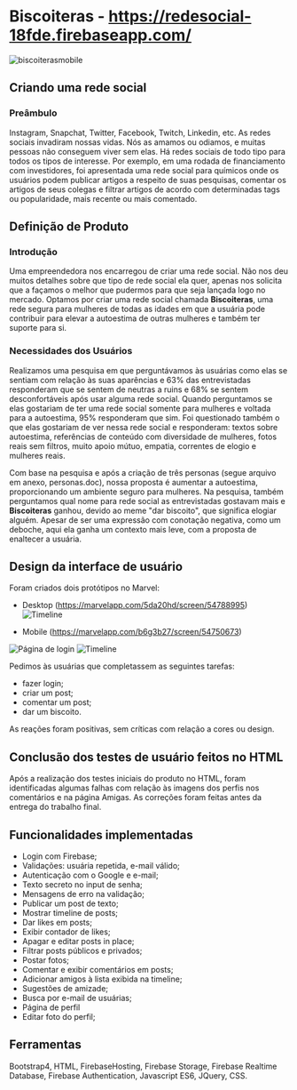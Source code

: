 # **Biscoiteras** - https://redesocial-18fde.firebaseapp.com/

![biscoiterasmobile](https://user-images.githubusercontent.com/46823142/61017053-3acdc180-a368-11e9-95cf-247483ed6448.png) 

## Criando uma rede social

### Preâmbulo

Instagram, Snapchat, Twitter, Facebook, Twitch, Linkedin, etc. As redes sociais invadiram nossas vidas. Nós as amamos ou odiamos, e muitas pessoas não conseguem viver sem elas.
Há redes sociais de todo tipo para todos os tipos de interesse. Por exemplo, em uma rodada de financiamento com investidores, foi apresentada uma rede social para químicos onde os usuários podem publicar artigos a respeito de suas pesquisas, comentar os artigos de seus colegas e filtrar artigos de acordo com determinadas tags ou popularidade, mais recente ou mais comentado.

## Definição de Produto

### Introdução

Uma empreendedora nos encarregou de criar uma rede social. Não nos deu muitos detalhes sobre que tipo de rede social ela quer, apenas nos solicita que a façamos o melhor que pudermos para que seja lançada logo no mercado. 
Optamos por criar uma rede social chamada **Biscoiteras**, uma rede segura para mulheres de todas as idades em que a usuária pode contribuir para elevar a autoestima de outras mulheres e também ter suporte para si.

### Necessidades dos Usuários
Realizamos uma pesquisa em que perguntávamos às usuárias como elas se sentiam com relação às suas aparências e 63% das entrevistadas responderam que se sentem de neutras a ruins e 68% se sentem desconfortáveis após usar alguma rede social. Quando perguntamos se elas gostariam de ter uma rede social somente para mulheres e voltada para a autoestima, 95% responderam que sim. Foi questionado também o que elas gostariam de ver nessa rede social e responderam: textos sobre autoestima, referências de conteúdo com diversidade de mulheres, fotos reais sem filtros, muito apoio mútuo, empatia, correntes de elogio e mulheres reais.

Com base na pesquisa e após a criação de três personas (segue arquivo em anexo, personas.doc), nossa proposta é aumentar a autoestima, proporcionando um ambiente seguro para mulheres. Na pesquisa, também perguntamos qual nome para rede social as entrevistadas gostavam mais e **Biscoiteras** ganhou, devido ao meme "dar biscoito", que significa elogiar alguém. Apesar de ser uma expressão com conotação negativa, como um deboche, aqui ela ganha um contexto mais leve, com a proposta de enaltecer a usuária.

## Design da interface de usuário
Foram criados dois protótipos no Marvel:
  * Desktop (https://marvelapp.com/5da20hd/screen/54788995)
  ![Timeline](/public/img/prototype/Desktop-biscoiteras2.png)
  
  * Mobile (https://marvelapp.com/b6g3b27/screen/54750673)
  
  ![Página de login](/public/img/prototype/biscoiteras-mobile.png)
  ![Timeline](/public/img/prototype/biscoiteras-mobile2.png)
  
Pedimos às usuárias que completassem as seguintes tarefas:
  * fazer login;
  * criar um post;
  * comentar um post;
  * dar um biscoito.
  
As reações foram positivas, sem críticas com relação a cores ou design.

## Conclusão dos testes de usuário feitos no HTML
Após a realização dos testes iniciais do produto no HTML, foram identificadas algumas falhas com relação às imagens dos perfis nos comentários e na página Amigas. As correções foram feitas antes da entrega do trabalho final.

## Funcionalidades implementadas
 * Login com Firebase;
 * Validações: usuária repetida, e-mail válido;
 * Autenticação com o Google e e-mail;
 * Texto secreto no input de senha;
 * Mensagens de erro na validação;
 * Publicar um post de texto;
 * Mostrar timeline de posts;
 * Dar likes em posts;
 * Exibir contador de likes;
 * Apagar e editar posts in place;
 * Filtrar posts públicos e privados;
 * Postar fotos;
 * Comentar e exibir comentários em posts;
 * Adicionar amigos à lista exibida na timeline;
 * Sugestões de amizade;
 * Busca por e-mail de usuárias;
 * Página de perfil
 * Editar foto do perfil;
 
 ## Ferramentas
 Bootstrap4, HTML, FirebaseHosting, Firebase Storage, Firebase Realtime Database, Firebase Authentication, Javascript ES6, JQuery, CSS.

